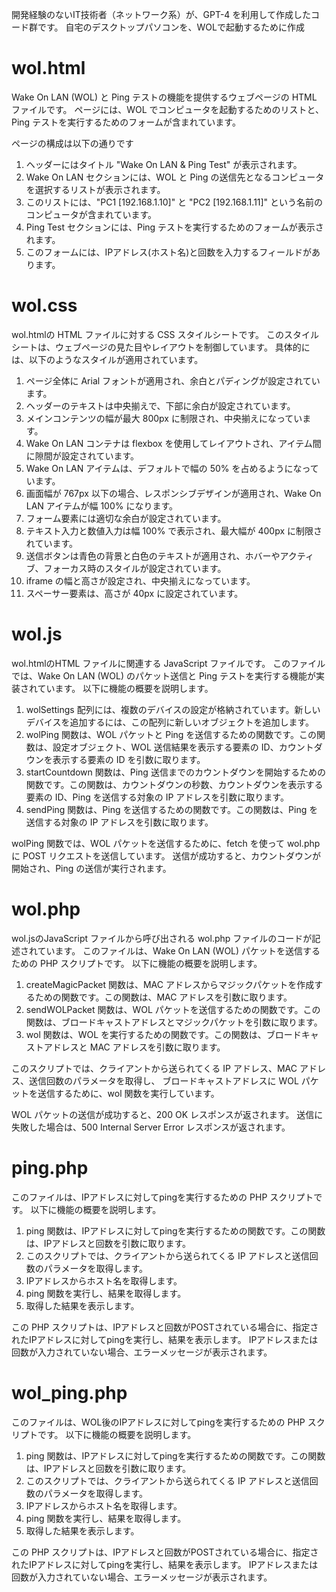 開発経験のないIT技術者（ネットワーク系）が、GPT-4 を利用して作成したコード群です。
自宅のデスクトップパソコンを、WOLで起動するために作成

# wol.html
Wake On LAN (WOL) と Ping テストの機能を提供するウェブページの HTML ファイルです。
ページには、WOL でコンピュータを起動するためのリストと、Ping テストを実行するためのフォームが含まれています。

ページの構成は以下の通りです
1. ヘッダーにはタイトル "Wake On LAN & Ping Test" が表示されます。
2. Wake On LAN セクションには、WOL と Ping の送信先となるコンピュータを選択するリストが表示されます。
3. このリストには、"PC1 [192.168.1.10]" と "PC2 [192.168.1.11]" という名前のコンピュータが含まれています。
4. Ping Test セクションには、Ping テストを実行するためのフォームが表示されます。
5. このフォームには、IPアドレス(ホスト名)と回数を入力するフィールドがあります。


# wol.css
wol.htmlの HTML ファイルに対する CSS スタイルシートです。
このスタイルシートは、ウェブページの見た目やレイアウトを制御しています。
具体的には、以下のようなスタイルが適用されています。

1. ページ全体に Arial フォントが適用され、余白とパディングが設定されています。
2. ヘッダーのテキストは中央揃えで、下部に余白が設定されています。
3. メインコンテンツの幅が最大 800px に制限され、中央揃えになっています。
4. Wake On LAN コンテナは flexbox を使用してレイアウトされ、アイテム間に隙間が設定されています。
5. Wake On LAN アイテムは、デフォルトで幅の 50% を占めるようになっています。
6. 画面幅が 767px 以下の場合、レスポンシブデザインが適用され、Wake On LAN アイテムが幅 100% になります。
7. フォーム要素には適切な余白が設定されています。
8. テキスト入力と数値入力は幅 100% で表示され、最大幅が 400px に制限されています。
9. 送信ボタンは青色の背景と白色のテキストが適用され、ホバーやアクティブ、フォーカス時のスタイルが設定されています。
10. iframe の幅と高さが設定され、中央揃えになっています。
11. スペーサー要素は、高さが 40px に設定されています。


# wol.js
wol.htmlのHTML ファイルに関連する JavaScript ファイルです。
このファイルでは、Wake On LAN (WOL) のパケット送信と Ping テストを実行する機能が実装されています。
以下に機能の概要を説明します。

1. wolSettings 配列には、複数のデバイスの設定が格納されています。新しいデバイスを追加するには、この配列に新しいオブジェクトを追加します。
2. wolPing 関数は、WOL パケットと Ping を送信するための関数です。この関数は、設定オブジェクト、WOL 送信結果を表示する要素の ID、カウントダウンを表示する要素の ID を引数に取ります。
3. startCountdown 関数は、Ping 送信までのカウントダウンを開始するための関数です。この関数は、カウントダウンの秒数、カウントダウンを表示する要素の ID、Ping を送信する対象の IP アドレスを引数に取ります。
4. sendPing 関数は、Ping を送信するための関数です。この関数は、Ping を送信する対象の IP アドレスを引数に取ります。

wolPing 関数では、WOL パケットを送信するために、fetch を使って wol.php に POST リクエストを送信しています。
送信が成功すると、カウントダウンが開始され、Ping の送信が実行されます。


# wol.php
wol.jsのJavaScript ファイルから呼び出される wol.php ファイルのコードが記述されています。
このファイルは、Wake On LAN (WOL) パケットを送信するための PHP スクリプトです。
以下に機能の概要を説明します。

1. createMagicPacket 関数は、MAC アドレスからマジックパケットを作成するための関数です。この関数は、MAC アドレスを引数に取ります。
2. sendWOLPacket 関数は、WOL パケットを送信するための関数です。この関数は、ブロードキャストアドレスとマジックパケットを引数に取ります。
3. wol 関数は、WOL を実行するための関数です。この関数は、ブロードキャストアドレスと MAC アドレスを引数に取ります。

このスクリプトでは、クライアントから送られてくる IP アドレス、MAC アドレス、送信回数のパラメータを取得し、
ブロードキャストアドレスに WOL パケットを送信するために、wol 関数を実行しています。

WOL パケットの送信が成功すると、200 OK レスポンスが返されます。
送信に失敗した場合は、500 Internal Server Error レスポンスが返されます。


# ping.php
このファイルは、IPアドレスに対してpingを実行するための PHP スクリプトです。
以下に機能の概要を説明します。

1. ping 関数は、IPアドレスに対してpingを実行するための関数です。この関数は、IPアドレスと回数を引数に取ります。
2. このスクリプトでは、クライアントから送られてくる IP アドレスと送信回数のパラメータを取得します。
3. IPアドレスからホスト名を取得します。
4. ping 関数を実行し、結果を取得します。
5. 取得した結果を表示します。

この PHP スクリプトは、IPアドレスと回数がPOSTされている場合に、指定されたIPアドレスに対してpingを実行し、結果を表示します。
IPアドレスまたは回数が入力されていない場合、エラーメッセージが表示されます。


# wol_ping.php
このファイルは、WOL後のIPアドレスに対してpingを実行するための PHP スクリプトです。
以下に機能の概要を説明します。

1. ping 関数は、IPアドレスに対してpingを実行するための関数です。この関数は、IPアドレスと回数を引数に取ります。
2. このスクリプトでは、クライアントから送られてくる IP アドレスと送信回数のパラメータを取得します。
3. IPアドレスからホスト名を取得します。
4. ping 関数を実行し、結果を取得します。
5. 取得した結果を表示します。

この PHP スクリプトは、IPアドレスと回数がPOSTされている場合に、指定されたIPアドレスに対してpingを実行し、結果を表示します。
IPアドレスまたは回数が入力されていない場合、エラーメッセージが表示されます。